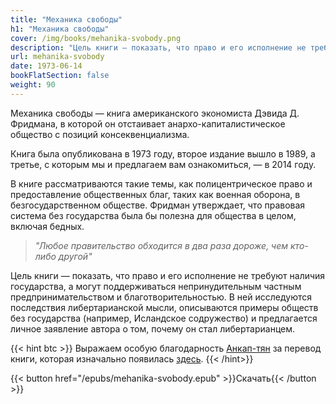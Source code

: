 ```yaml
---
title: "Механика свободы"
h1: "Механика свободы"
cover: /img/books/mehanika-svobody.png
description: "Цель книги — показать, что право и его исполнение не требуют наличия государства, а могут поддерживаться непринудительным частным предпринимательством и благотворительностью. "
url: mehanika-svobody
date: 1973-06-14
bookFlatSection: false
weight: 90
---
```


Механика свободы — книга американского экономиста Дэвида Д. Фридмана, в которой он отстаивает анархо-капиталистическое общество с позиций консеквенциализма.

Книга была опубликована в 1973 году, второе издание вышло в 1989, а третье, с которым мы и предлагаем вам ознакомиться, — в 2014 году.

В книге рассматриваются такие темы, как полицентрическое право и предоставление общественных благ, таких как военная оборона, в безгосударственном обществе. Фридман утверждает, что правовая система без государства была бы полезна для общества в целом, включая бедных.

> _"Любое правительство обходится в два раза дороже, чем кто-либо другой"_

Цель книги — показать, что право и его исполнение не требуют наличия государства, а могут поддерживаться непринудительным частным предпринимательством и благотворительностью. В ней исследуются последствия либертарианской мысли, описываются примеры обществ без государства (например, Исландское содружество) и предлагается личное заявление автора о том, почему он стал либертарианцем. 

{{< hint btc >}}
Выражаем особую благодарность [Анкап-тян](https://t.me/ancapchan) за перевод книги, которая изначально появилась [здесь](https://ancapchan.info/david-friedman/machinery-of-freedom/russian/).
{{< /hint>}}

{{< button href="/epubs/mehanika-svobody.epub" >}}Скачать{{< /button >}}
